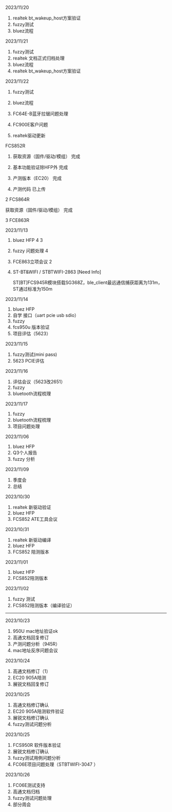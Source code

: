 2023/11/20

1. realtek bt_wakeup_host方案验证
2. fuzzy测试
3. bluez流程

2023/11/21

1. fuzzy测试
2. realtek 文档正式归档处理
3. bluez流程
4. realtek bt_wakeup_host方案验证

2023/11/22

1. fuzzy测试
2. bluez流程

3. FC64E-B蓝牙拉锯问题处理
4. FC900E客户问题
5. realtek驱动更新



FCS852R

1. 获取资源（固件/驱动/模组） 完成
2. 基本功能验证除HFP外 完成

2. 产测版本（EC20） 完成
3. 产测代码 已上传



2 FCS864R

获取资源（固件/驱动/模组） 完成





3 FCE863R





2023/11/13

1. bluez HFP 4      3

2. fuzzy 问题处理    4

3. FCE863立项会议    2

4. ST-BT&WIFI / STBTWIFI-2863 [Need Info]

   ST[BT]FCS945R模块搭载SG368Z，ble_client最远通信捕获距离为131m，ST通过标准为150m

2023/11/14

1. bluez HFP
2. 自学 接口（uart pcie usb sdio）
3. fuzzy
4. fcs950u 版本验证
5. 项目评估（5623）

2023/11/15

1. fuzzy测试(mini pass)
2. 5623 PCIE评估

2023/11/16

1. 评估会议（5623改2651）
2. fuzzy
3. bluetooth流程梳理

2023/11/17

1. fuzzy
2. bluetooth流程梳理
3. 项目问题处理

2023/11/06

1. bluez HFP 
2. Q3个人报告
3. fuzzy 分析



2023/11/09

1. 季度会
2. 总结



2023/10/30

1. realtek 新驱动验证
2. bluez HFP 
3. FCS852 ATE工具会议



2023/10/31

1. realtek 新驱动编译
2. bluez HFP 
3. FCS852 陪测版本



2023/11/01

1. bluez HFP 
2. FCS852陪测版本



2023/11/02

1. fuzzy 测试
2. FCS852陪测版本（编译验证）







---------------



2023/10/23

1. 950U mac地址验证ok
2. 高通文档回复修订
3. 产测问题分析（945R）
4. mac地址反序问题会议



2023/10/24

1. 高通文档修订（1）
2. EC20 905A陪测
3. 展锐文档回复修订



2023/10/25

1. 高通文档修订确认
2. EC20 905A陪测软件验证
3. 展锐文档修订确认
4. fuzzy测试问题分析



2023/10/25

1. FCS950R 软件版本验证
2. 展锐文档修订确认
3. fuzzy测试用例问题分析
4. FC06E项目问题处理（STBTWIFI-3047  ）

2023/10/26

1. FC06E测试支持
2. 高通文档归档
3. fuzzy测试问题处理
4. 部分周会
